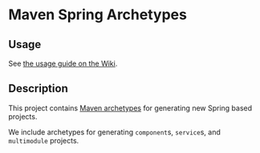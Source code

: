 Maven Spring Archetypes
=======================

Usage
-----
See [the usage guide on the Wiki][1].

Description
-----------
This project contains [Maven archetypes](http://maven.apache.org/archetype/maven-archetype-plugin/)
for generating new Spring based projects.

We include archetypes for generating `component`s, `service`s, and `multimodule` projects.

[1]: https://wiki.otcorp.opentable.com/display/CP/Create+a+New+Project+from+an+Archetype
[2]: http://maven.apache.org/archetype/maven-archetype-plugin/
